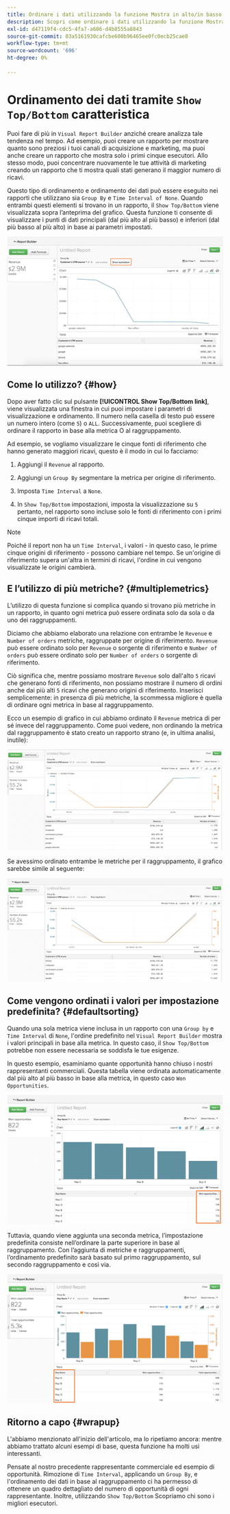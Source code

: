 ```yaml
---
title: Ordinare i dati utilizzando la funzione Mostra in alto/in basso
description: Scopri come ordinare i dati utilizzando la funzione Mostra in alto/in basso.
exl-id: d47119f4-cdc5-4fa7-a606-d4b8555a8843
source-git-commit: 03a5161930cafcbe600b96465ee0fc0ecb25cae8
workflow-type: tm+mt
source-wordcount: '696'
ht-degree: 0%

---
```


# Ordinamento dei dati tramite `Show Top/Bottom` caratteristica

Puoi fare di più in `Visual Report Builder` anziché creare analizza tale tendenza nel tempo. Ad esempio, puoi creare un rapporto per mostrare quanto sono preziosi i tuoi canali di acquisizione e marketing, ma puoi anche creare un rapporto che mostra solo i primi cinque esecutori. Allo stesso modo, puoi concentrare nuovamente le tue attività di marketing creando un rapporto che ti mostra quali stati generano il maggior numero di ricavi.

Questo tipo di ordinamento e ordinamento dei dati può essere eseguito nei rapporti che utilizzano sia `Group By` e `Time Interval of None`. Quando entrambi questi elementi si trovano in un rapporto, il `Show Top/Bottom` viene visualizzata sopra l’anteprima del grafico. Questa funzione ti consente di visualizzare i punti di dati principali (dal più alto al più basso) e inferiori (dal più basso al più alto) in base ai parametri impostati.

![Mostra la funzione In alto/In basso nel Report Builder visivo.](../../assets/Show_Top_Bottom.png)

## Come lo utilizzo? {#how}

Dopo aver fatto clic sul pulsante **[!UICONTROL Show Top/Bottom link]**, viene visualizzata una finestra in cui puoi impostare i parametri di visualizzazione e ordinamento. Il numero nella casella di testo può essere un numero intero (come `5`) o `ALL`. Successivamente, puoi scegliere di ordinare il rapporto in base alla metrica O al raggruppamento.

Ad esempio, se vogliamo visualizzare le cinque fonti di riferimento che hanno generato maggiori ricavi, questo è il modo in cui lo facciamo:

1. Aggiungi il `Revenue` al rapporto.

1. Aggiungi un `Group By` segmentare la metrica per origine di riferimento.

1. Imposta `Time Interval` a `None`.

1. In `Show Top/Bottom` impostazioni, imposta la visualizzazione su `5` pertanto, nel rapporto sono incluse solo le fonti di riferimento con i primi cinque importi di ricavi totali.

>[!NOTE]
>
>Poiché il report non ha un `Time Interval`, i valori - in questo caso, le prime cinque origini di riferimento - possono cambiare nel tempo. Se un&#39;origine di riferimento supera un&#39;altra in termini di ricavi, l&#39;ordine in cui vengono visualizzate le origini cambierà.

## E l’utilizzo di più metriche? {#multiplemetrics}

L’utilizzo di questa funzione si complica quando si trovano più metriche in un rapporto, in quanto ogni metrica può essere ordinata solo da sola o da uno dei raggruppamenti.

Diciamo che abbiamo elaborato una relazione con entrambe le `Revenue` e `Number of orders` metriche, raggruppate per origine di riferimento. `Revenue` può essere ordinato solo per `Revenue` o sorgente di riferimento e `Number of orders` può essere ordinato solo per `Number of orders` o sorgente di riferimento.

Ciò significa che, mentre possiamo mostrare `Revenue` solo dall&#39;alto `5` ricavi che generano fonti di riferimento, non possiamo mostrare il numero di ordini anche dai più alti `5` ricavi che generano origini di riferimento. Inserisci semplicemente: in presenza di più metriche, la scommessa migliore è quella di ordinare ogni metrica in base al raggruppamento.

Ecco un esempio di grafico in cui abbiamo ordinato il `Revenue` metrica di per sé invece del raggruppamento. Come puoi vedere, non ordinando la metrica dal raggruppamento è stato creato un rapporto strano (e, in ultima analisi, inutile):

![Risultati dei rapporti strani e inutili.](../../assets/strange-report-results.png)

Se avessimo ordinato entrambe le metriche per il raggruppamento, il grafico sarebbe simile al seguente:

![Ordinamento di entrambe le metriche in base al raggruppamento.](../../assets/sort-metrics-by-grouping.png)

## Come vengono ordinati i valori per impostazione predefinita? {#defaultsorting}

Quando una sola metrica viene inclusa in un rapporto con una `Group by` e `Time Interval` di `None`, l&#39;ordine predefinito nel `Visual Report Builder` mostra i valori principali in base alla metrica. In questo caso, il `Show Top/Bottom` potrebbe non essere necessaria se soddisfa le tue esigenze.

In questo esempio, esaminiamo quante opportunità hanno chiuso i nostri rappresentanti commerciali. Questa tabella viene ordinata automaticamente dal più alto al più basso in base alla metrica, in questo caso `Won Opportunities`.

![Ordinamento in base alla metrica.](../../assets/Ordered_by_metric.png)

Tuttavia, quando viene aggiunta una seconda metrica, l’impostazione predefinita consiste nell’ordinare la parte superiore in base al raggruppamento. Con l’aggiunta di metriche e raggruppamenti, l’ordinamento predefinito sarà basato sul primo raggruppamento, sul secondo raggruppamento e così via.

![Ordinamento in base al raggruppamento.](../../assets/Ordered_by_grouping.png)

## Ritorno a capo {#wrapup}

L&#39;abbiamo menzionato all&#39;inizio dell&#39;articolo, ma lo ripetiamo ancora: mentre abbiamo trattato alcuni esempi di base, questa funzione ha molti usi interessanti.

Pensate al nostro precedente rappresentante commerciale ed esempio di opportunità. Rimozione di `Time Interval`, applicando un `Group By`, e l&#39;ordinamento dei dati in base al raggruppamento ci ha permesso di ottenere un quadro dettagliato del numero di opportunità di ogni rappresentante. Inoltre, utilizzando `Show Top/Bottom` Scopriamo chi sono i migliori esecutori.
